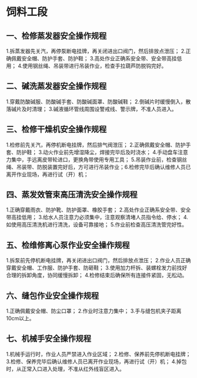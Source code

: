 # 饲料工段

## 一、检修蒸发器安全操作规程
1.拆蒸发器先关汽，再停泵断电挂牌，再关闭进出口阀门，然后排放点泄压；
2.正确佩戴安全帽、防护手套、防护鞋；
3.高处作业正确系安全带、安全带高挂低用；
4.使用钢丝绳、吊装带进行吊装作业，检查手拉葫芦防脱钩完好。
## 二、碱洗蒸发器安全操作规程
1.穿戴防酸碱服、防酸碱手套、防酸碱面罩、防酸碱鞋；
2.倒碱片时缓慢倒入，散落碱片及时清理；
3.碱液循环管线周围设警戒线、警示牌，不准人员进入。
## 三、检修干燥机安全操作规程
1.检修前先关汽，再停机断电挂牌，然后排气阀泄压；
2.正确佩戴安全帽、防护手套、防护鞋；
3.动火作业前先增湿降尘，焊接完毕后及时浇水；
4.手动盘车注意力集中，手远离皮带轮进口，更换角带使用专用工具；
5.吊装作业前，检查钢丝绳、吊装带、防脱装置完好后，方可进行吊装作业；6.检修完毕后确认维修人员已离开作业现场，再进行试（开）机；
## 四、蒸发效管束高压清洗安全操作规程
1.正确穿戴雨衣、防护靴、防护面罩、橡胶手套；
2.高处作业正确系安全带、安全带高挂低用；
3.给水人员注意力必须集中，注意观察清堵人员指令给、停水；
4.如使用高压清洗机进行清洗，设备可靠接地；
5.作业前检查高压清洗管完好性。
## 五、检维修离心泵作业安全操作规程
1.拆泵前先停机断电挂牌，再关闭进出口阀门，然后排放点泄压；
2.作业人员正确穿戴安全帽、工作服、防护手套、防砸鞋；
3.使用加力杆拆、装螺栓发力前找好合理的拆卸角度，协同缓慢拆卸；
4.检修结束后确保所有连接件紧固，无松动。
## 六、缝包作业安全操作规程
1.正确佩戴安全帽、防尘口罩；
2.作业时注意力集中；
3.手与缝包机夹子距离10cm以上。
## 七、机械手安全操作规程
1.机械手运行时，作业人员严禁进入作业区域；
2.检修、保养前先停机断电挂牌；
3.检修、保养完毕后确认维修人员已离开作业现场，再进行试（开）机；
4.掉包时，从正常入口进入处理，不准从红外线盲区进入。

